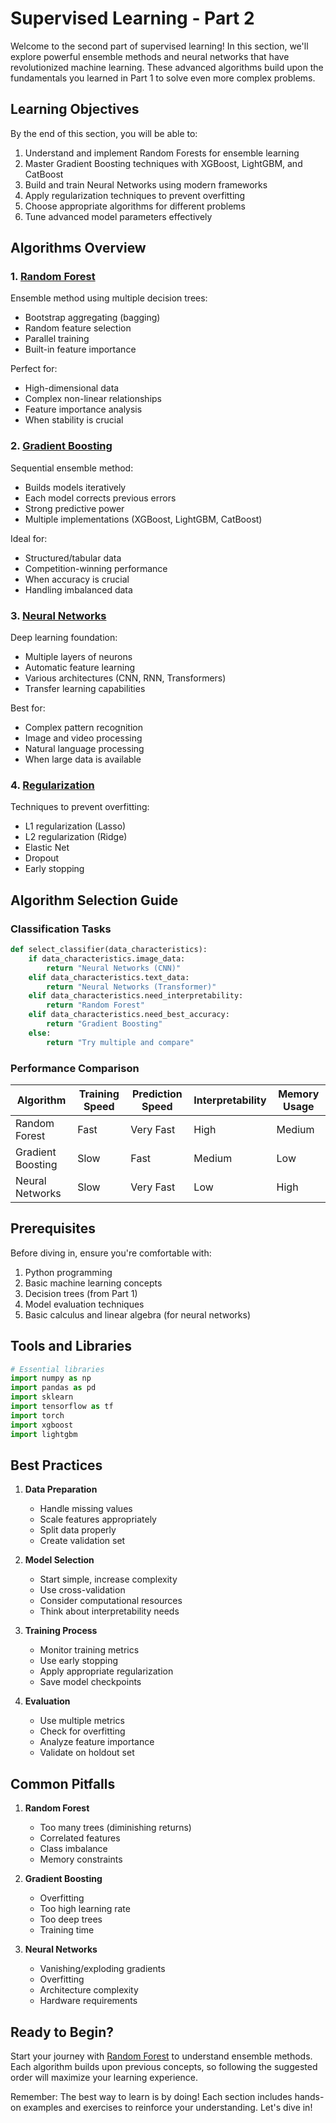 # Supervised Learning - Part 2

Welcome to the second part of supervised learning! In this section, we'll explore powerful ensemble methods and neural networks that have revolutionized machine learning. These advanced algorithms build upon the fundamentals you learned in Part 1 to solve even more complex problems.

## Learning Objectives

By the end of this section, you will be able to:

1. Understand and implement Random Forests for ensemble learning
2. Master Gradient Boosting techniques with XGBoost, LightGBM, and CatBoost
3. Build and train Neural Networks using modern frameworks
4. Apply regularization techniques to prevent overfitting
5. Choose appropriate algorithms for different problems
6. Tune advanced model parameters effectively

## Algorithms Overview

### 1. [Random Forest](./random-forest.md)

Ensemble method using multiple decision trees:

- Bootstrap aggregating (bagging)
- Random feature selection
- Parallel training
- Built-in feature importance

Perfect for:

- High-dimensional data
- Complex non-linear relationships
- Feature importance analysis
- When stability is crucial

### 2. [Gradient Boosting](./gradient-boosting.md)

Sequential ensemble method:

- Builds models iteratively
- Each model corrects previous errors
- Strong predictive power
- Multiple implementations (XGBoost, LightGBM, CatBoost)

Ideal for:

- Structured/tabular data
- Competition-winning performance
- When accuracy is crucial
- Handling imbalanced data

### 3. [Neural Networks](./neural-networks.md)

Deep learning foundation:

- Multiple layers of neurons
- Automatic feature learning
- Various architectures (CNN, RNN, Transformers)
- Transfer learning capabilities

Best for:

- Complex pattern recognition
- Image and video processing
- Natural language processing
- When large data is available

### 4. [Regularization](./regularization.md)

Techniques to prevent overfitting:

- L1 regularization (Lasso)
- L2 regularization (Ridge)
- Elastic Net
- Dropout
- Early stopping

## Algorithm Selection Guide

### Classification Tasks

```python
def select_classifier(data_characteristics):
    if data_characteristics.image_data:
        return "Neural Networks (CNN)"
    elif data_characteristics.text_data:
        return "Neural Networks (Transformer)"
    elif data_characteristics.need_interpretability:
        return "Random Forest"
    elif data_characteristics.need_best_accuracy:
        return "Gradient Boosting"
    else:
        return "Try multiple and compare"
```

### Performance Comparison

| Algorithm | Training Speed | Prediction Speed | Interpretability | Memory Usage |
|-----------|---------------|------------------|------------------|--------------|
| Random Forest | Fast | Very Fast | High | Medium |
| Gradient Boosting | Slow | Fast | Medium | Low |
| Neural Networks | Slow | Very Fast | Low | High |

## Prerequisites

Before diving in, ensure you're comfortable with:

1. Python programming
2. Basic machine learning concepts
3. Decision trees (from Part 1)
4. Model evaluation techniques
5. Basic calculus and linear algebra (for neural networks)

## Tools and Libraries

```python
# Essential libraries
import numpy as np
import pandas as pd
import sklearn
import tensorflow as tf
import torch
import xgboost
import lightgbm
```

## Best Practices

1. **Data Preparation**
   - Handle missing values
   - Scale features appropriately
   - Split data properly
   - Create validation set

2. **Model Selection**
   - Start simple, increase complexity
   - Use cross-validation
   - Consider computational resources
   - Think about interpretability needs

3. **Training Process**
   - Monitor training metrics
   - Use early stopping
   - Apply appropriate regularization
   - Save model checkpoints

4. **Evaluation**
   - Use multiple metrics
   - Check for overfitting
   - Analyze feature importance
   - Validate on holdout set

## Common Pitfalls

1. **Random Forest**
   - Too many trees (diminishing returns)
   - Correlated features
   - Class imbalance
   - Memory constraints

2. **Gradient Boosting**
   - Overfitting
   - Too high learning rate
   - Too deep trees
   - Training time

3. **Neural Networks**
   - Vanishing/exploding gradients
   - Overfitting
   - Architecture complexity
   - Hardware requirements

## Ready to Begin?

Start your journey with [Random Forest](./random-forest.md) to understand ensemble methods. Each algorithm builds upon previous concepts, so following the suggested order will maximize your learning experience.

Remember: The best way to learn is by doing! Each section includes hands-on examples and exercises to reinforce your understanding. Let's dive in!

